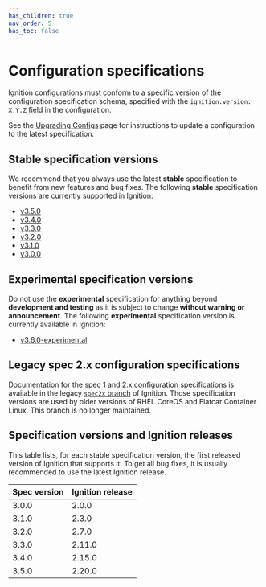 ```yaml
---
has_children: true
nav_order: 5
has_toc: false
---
```


# Configuration specifications

Ignition configurations must conform to a specific version of the configuration
specification schema, specified with the `ignition.version: X.Y.Z` field in the
configuration.

See the [Upgrading Configs](migrating-configs.md) page for instructions to
update a configuration to the latest specification.

## Stable specification versions

We recommend that you always use the latest **stable** specification to benefit
from new features and bug fixes. The following **stable** specification
versions are currently supported in Ignition:

- [v3.5.0](configuration-v3_5.md)
- [v3.4.0](configuration-v3_4.md)
- [v3.3.0](configuration-v3_3.md)
- [v3.2.0](configuration-v3_2.md)
- [v3.1.0](configuration-v3_1.md)
- [v3.0.0](configuration-v3_0.md)

## Experimental specification versions

Do not use the **experimental** specification for anything beyond **development
and testing** as it is subject to change **without warning or announcement**.
The following **experimental** specification version is currently available in
Ignition:

- [v3.6.0-experimental](configuration-v3_6_experimental.md)

## Legacy spec 2.x configuration specifications

Documentation for the spec 1 and 2.x configuration specifications is available
in the legacy [`spec2x` branch](https://github.com/coreos/ignition/tree/spec2x/doc)
of Ignition. Those specification versions are used by older versions of RHEL
CoreOS and Flatcar Container Linux. This branch is no longer maintained.

## Specification versions and Ignition releases

This table lists, for each stable specification version, the first released
version of Ignition that supports it. To get all bug fixes, it is usually
recommended to use the latest Ignition release.

| Spec version | Ignition release |
|--------------|------------------|
| 3.0.0        | 2.0.0            |
| 3.1.0        | 2.3.0            |
| 3.2.0        | 2.7.0            |
| 3.3.0        | 2.11.0           |
| 3.4.0        | 2.15.0           |
| 3.5.0        | 2.20.0           |